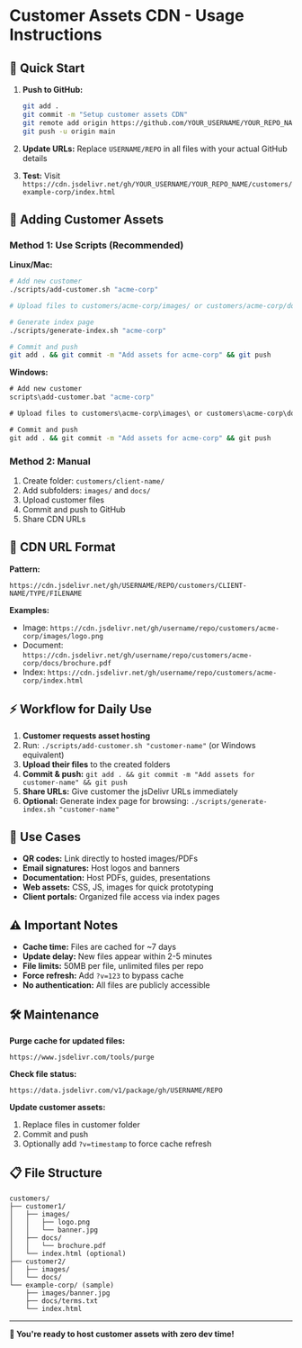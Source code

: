 # Customer Assets CDN - Usage Instructions

## 🚀 Quick Start

1. **Push to GitHub:**
   ```bash
   git add .
   git commit -m "Setup customer assets CDN"
   git remote add origin https://github.com/YOUR_USERNAME/YOUR_REPO_NAME.git
   git push -u origin main
   ```

2. **Update URLs:** Replace `USERNAME/REPO` in all files with your actual GitHub details

3. **Test:** Visit `https://cdn.jsdelivr.net/gh/YOUR_USERNAME/YOUR_REPO_NAME/customers/example-corp/index.html`

## 📁 Adding Customer Assets

### Method 1: Use Scripts (Recommended)

**Linux/Mac:**
```bash
# Add new customer
./scripts/add-customer.sh "acme-corp"

# Upload files to customers/acme-corp/images/ or customers/acme-corp/docs/

# Generate index page
./scripts/generate-index.sh "acme-corp"

# Commit and push
git add . && git commit -m "Add assets for acme-corp" && git push
```

**Windows:**
```cmd
# Add new customer
scripts\add-customer.bat "acme-corp"

# Upload files to customers\acme-corp\images\ or customers\acme-corp\docs\

# Commit and push
git add . && git commit -m "Add assets for acme-corp" && git push
```

### Method 2: Manual

1. Create folder: `customers/client-name/`
2. Add subfolders: `images/` and `docs/`
3. Upload customer files
4. Commit and push to GitHub
5. Share CDN URLs

## 🔗 CDN URL Format

**Pattern:**
```
https://cdn.jsdelivr.net/gh/USERNAME/REPO/customers/CLIENT-NAME/TYPE/FILENAME
```

**Examples:**
- Image: `https://cdn.jsdelivr.net/gh/username/repo/customers/acme-corp/images/logo.png`
- Document: `https://cdn.jsdelivr.net/gh/username/repo/customers/acme-corp/docs/brochure.pdf`
- Index: `https://cdn.jsdelivr.net/gh/username/repo/customers/acme-corp/index.html`

## ⚡ Workflow for Daily Use

1. **Customer requests asset hosting**
2. Run: `./scripts/add-customer.sh "customer-name"` (or Windows equivalent)
3. **Upload their files** to the created folders
4. **Commit & push:** `git add . && git commit -m "Add assets for customer-name" && git push`
5. **Share URLs:** Give customer the jsDelivr URLs immediately
6. **Optional:** Generate index page for browsing: `./scripts/generate-index.sh "customer-name"`

## 🎯 Use Cases

- **QR codes:** Link directly to hosted images/PDFs
- **Email signatures:** Host logos and banners
- **Documentation:** Host PDFs, guides, presentations  
- **Web assets:** CSS, JS, images for quick prototyping
- **Client portals:** Organized file access via index pages

## ⚠️ Important Notes

- **Cache time:** Files are cached for ~7 days
- **Update delay:** New files appear within 2-5 minutes
- **File limits:** 50MB per file, unlimited files per repo
- **Force refresh:** Add `?v=123` to bypass cache
- **No authentication:** All files are publicly accessible

## 🛠️ Maintenance

**Purge cache for updated files:**
```
https://www.jsdelivr.com/tools/purge
```

**Check file status:**
```
https://data.jsdelivr.com/v1/package/gh/USERNAME/REPO
```

**Update customer assets:**
1. Replace files in customer folder
2. Commit and push
3. Optionally add `?v=timestamp` to force cache refresh

## 📋 File Structure

```
customers/
├── customer1/
│   ├── images/
│   │   ├── logo.png
│   │   └── banner.jpg
│   ├── docs/
│   │   └── brochure.pdf
│   └── index.html (optional)
├── customer2/
│   ├── images/
│   └── docs/
└── example-corp/ (sample)
    ├── images/banner.jpg
    ├── docs/terms.txt
    └── index.html
```

---

**🎉 You're ready to host customer assets with zero dev time!**